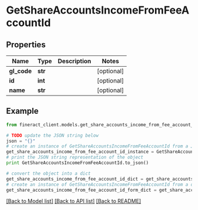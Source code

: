 # GetShareAccountsIncomeFromFeeAccountId


## Properties

Name | Type | Description | Notes
------------ | ------------- | ------------- | -------------
**gl_code** | **str** |  | [optional] 
**id** | **int** |  | [optional] 
**name** | **str** |  | [optional] 

## Example

```python
from fineract_client.models.get_share_accounts_income_from_fee_account_id import GetShareAccountsIncomeFromFeeAccountId

# TODO update the JSON string below
json = "{}"
# create an instance of GetShareAccountsIncomeFromFeeAccountId from a JSON string
get_share_accounts_income_from_fee_account_id_instance = GetShareAccountsIncomeFromFeeAccountId.from_json(json)
# print the JSON string representation of the object
print GetShareAccountsIncomeFromFeeAccountId.to_json()

# convert the object into a dict
get_share_accounts_income_from_fee_account_id_dict = get_share_accounts_income_from_fee_account_id_instance.to_dict()
# create an instance of GetShareAccountsIncomeFromFeeAccountId from a dict
get_share_accounts_income_from_fee_account_id_form_dict = get_share_accounts_income_from_fee_account_id.from_dict(get_share_accounts_income_from_fee_account_id_dict)
```
[[Back to Model list]](../README.md#documentation-for-models) [[Back to API list]](../README.md#documentation-for-api-endpoints) [[Back to README]](../README.md)



